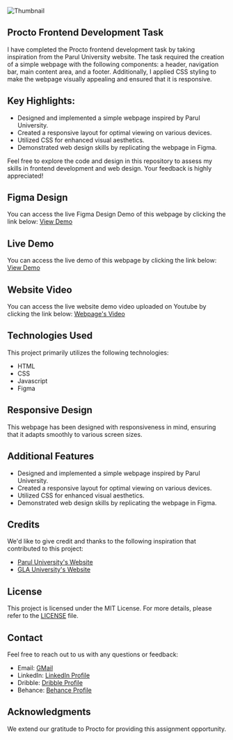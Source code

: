 ![Thumbnail](https://github.com/the-PrafulDesai/procto-frontend-task/assets/108045971/31aca21f-a64c-4960-a429-e369d6433529)

## Procto Frontend Development Task
I have completed the Procto frontend development task by taking inspiration from the Parul University website. The task required the creation of a simple webpage with the following components: a header, navigation bar, main content area, and a footer. Additionally, I applied CSS styling to make the webpage visually appealing and ensured that it is responsive.

## Key Highlights:
- Designed and implemented a simple webpage inspired by Parul University.
- Created a responsive layout for optimal viewing on various devices.
- Utilized CSS for enhanced visual aesthetics.
- Demonstrated web design skills by replicating the webpage in Figma.

Feel free to explore the code and design in this repository to assess my skills in frontend development and web design. Your feedback is highly appreciated!


## Figma Design
You can access the live Figma Design Demo of this webpage by clicking the link below:
[View Demo](https://www.figma.com/file/Wab3L5swEy7cbyJ6HW5hPM/proto-frontend-task-webdesigning?type=design&node-id=0%3A1&mode=design&t=BL3qDttAhSgvBAIi-1)

## Live Demo
You can access the live demo of this webpage by clicking the link below:
[View Demo](https://the-prafuldesai.github.io/procto-frontend-task/)

## Website Video
You can access the live website demo video uploaded on Youtube by clicking the link below:
[Webpage's Video]()

## Technologies Used
This project primarily utilizes the following technologies:
- HTML
- CSS
- Javascript
- Figma

## Responsive Design
This webpage has been designed with responsiveness in mind, ensuring that it adapts smoothly to various screen sizes.

## Additional Features
- Designed and implemented a simple webpage inspired by Parul University.
- Created a responsive layout for optimal viewing on various devices.
- Utilized CSS for enhanced visual aesthetics.
- Demonstrated web design skills by replicating the webpage in Figma.

## Credits
We'd like to give credit and thanks to the following inspiration that contributed to this project:
- [Parul University's Website](https://paruluniversity.ac.in/master_2023/?utm_source=google_search_srv&utm_medium=zone_a&utm_campaign=brand&gad=1&gclid=CjwKCAjwmbqoBhAgEiwACIjzEBTlP9K36HzHBfNs36rUG_SLX15pWsuCsGNxrVIjdDk4q_3jS_ECjRoCzKsQAvD_BwE)
-  [GLA University's Website](https://www.gla.ac.in/)

## License
This project is licensed under the MIT License. For more details, please refer to the [LICENSE](LICENSE) file.

## Contact
Feel free to reach out to us with any questions or feedback:
- Email: [GMail](the.prafuldesai@gmail.com)
- LinkedIn: [LinkedIn Profile](https://www.linkedin.com/in/the-praful-desai/)
- Dribble: [Dribble Profile](https://dribbble.com/praful01032002)
- Behance: [Behance Profile](https://www.behance.net/theprafuldesai)

## Acknowledgments
We extend our gratitude to Procto for providing this assignment opportunity.

